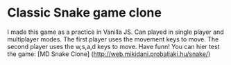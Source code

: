 # Classic Snake game clone

I made this game as a practice in Vanilla JS. Can played in single player and multiplayer modes.
The first player uses the movement keys to move. The second player uses the w,s,a,d keys to move.
Have funn!
You can hier test the game:
[MD Snake Clone] (http://web.mikidani.probaljaki.hu/snake/)
